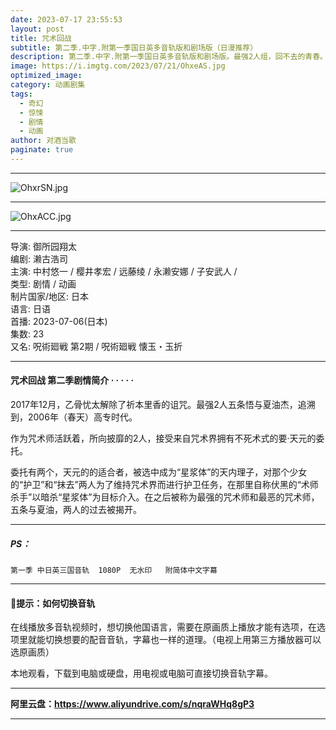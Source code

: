 ```yaml
---
date: 2023-07-17 23:55:53
layout: post
title: ⁡咒术回战
subtitle: 第二季.中字.附第一季国日英多音轨版和剧场版（日漫推荐）
description: 第二季.中字.附第一季国日英多音轨版和剧场版。最强2人组，回不去的青春。2017年12月，乙骨忧太解除了祈本里香的诅咒。追溯到2006年（春天），高专时代的五条悟与夏油杰。作为咒术师活跃着，所向披靡的2人...
image: https://i.imgtg.com/2023/07/21/OhxeAS.jpg
optimized_image: 
category: 动画剧集
tags:
  - 奇幻
  - 惊悚
  - 剧情
  - 动画
author: 对酒当歌
paginate: true
---
```

---

![OhxrSN.jpg](https://i.imgtg.com/2023/07/21/OhxrSN.jpg)

---

![OhxACC.jpg](https://i.imgtg.com/2023/07/21/OhxACC.jpg)

---
导演: 御所园翔太  
编剧: 濑古浩司  
主演: 中村悠一 / 樱井孝宏 / 远藤绫 / 永濑安娜 / 子安武人 /  
类型: 剧情 / 动画  
制片国家/地区: 日本  
语言: 日语  
首播: 2023-07-06(日本)  
集数: 23  
又名: 呪術廻戦 第2期 / 呪術廻戦 懐玉・玉折

---

#### 咒术回战 第二季剧情简介 · · · · ·

2017年12月，乙骨忧太解除了祈本里香的诅咒。最强2人五条悟与夏油杰，追溯到，2006年（春天）高专时代。

作为咒术师活跃着，所向披靡的2人，接受来自咒术界拥有不死术式的要·天元的委托。

委托有两个，天元的的适合者，被选中成为“星浆体”的天内理子，对那个少女的“护卫”和“抹去”两人为了维持咒术界而进行护卫任务，在那里自称伏黑的“术师杀手”以暗杀“星浆体”为目标介入。在之后被称为最强的咒术师和最恶的咒术师，五条与夏油，两人的过去被揭开。

---

##### PS：

    第一季 中日英三国音轨  1080P  无水印   附简体中文字幕

---

#### 🔔提示：如何切换音轨

在线播放多音轨视频时，想切换他国语言，需要在原画质上播放才能有选项，在选项里就能切换想要的配音音轨，字幕也一样的道理。（电视上用第三方播放器可以选原画质）

本地观看，下载到电脑或硬盘，用电视或电脑可直接切换音轨字幕。

---

**阿里云盘：<https://www.aliyundrive.com/s/nqraWHq8gP3>**

---
